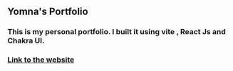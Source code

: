 ## Yomna's Portfolio

### This is my personal portfolio. I built it using vite , React Js and Chakra UI.

### [Link to the website](https://syomna.github.io/Yomna-s-Portfolio/)
